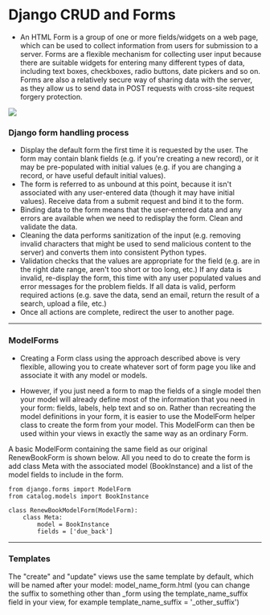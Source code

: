 # Django CRUD and Forms
- An HTML Form is a group of one or more fields/widgets on a web page, which can be used to collect information from users for submission to a server. Forms are a flexible mechanism for collecting user input because there are suitable widgets for entering many different types of data, including text boxes, checkboxes, radio buttons, date pickers and so on. Forms are also a relatively secure way of sharing data with the server, as they allow us to send data in POST requests with cross-site request forgery protection.

![](https://res.cloudinary.com/practicaldev/image/fetch/s--O2cjB-id--/c_imagga_scale,f_auto,fl_progressive,h_420,q_auto,w_1000/https://thepracticaldev.s3.amazonaws.com/i/a3exuz06e9h212pandfr.png)

### Django form handling process
- Display the default form the first time it is requested by the user.
The form may contain blank fields (e.g. if you're creating a new record), or it may be pre-populated with initial values (e.g. if you are changing a record, or have useful default initial values).
- The form is referred to as unbound at this point, because it isn't associated with any user-entered data (though it may have initial values).
Receive data from a submit request and bind it to the form.
- Binding data to the form means that the user-entered data and any errors are available when we need to redisplay the form.
Clean and validate the data.
- Cleaning the data performs sanitization of the input (e.g. removing invalid characters that might be used to send malicious content to the server) and converts them into consistent Python types.
- Validation checks that the values are appropriate for the field (e.g. are in the right date range, aren't too short or too long, etc.)
If any data is invalid, re-display the form, this time with any user populated values and error messages for the problem fields.
If all data is valid, perform required actions (e.g. save the data, send an email, return the result of a search, upload a file, etc.)
- Once all actions are complete, redirect the user to another page.

----------------------------------------------------------------------------------

### ModelForms
- Creating a Form class using the approach described above is very flexible, allowing you to create whatever sort of form page you like and associate it with any model or models.

- However, if you just need a form to map the fields of a single model then your model will already define most of the information that you need in your form: fields, labels, help text and so on. Rather than recreating the model definitions in your form, it is easier to use the ModelForm helper class to create the form from your model. This ModelForm can then be used within your views in exactly the same way as an ordinary Form.

A basic ModelForm containing the same field as our original RenewBookForm is shown below. All you need to do to create the form is add class Meta with the associated model (BookInstance) and a list of the model fields to include in the form.

```
from django.forms import ModelForm
from catalog.models import BookInstance

class RenewBookModelForm(ModelForm):
    class Meta:
        model = BookInstance
        fields = ['due_back']
```

------------------------------------------------------------------------
### Templates
The "create" and "update" views use the same template by default, which will be named after your model: model_name_form.html (you can change the suffix to something other than _form using the template_name_suffix field in your view, for example template_name_suffix = '_other_suffix')
